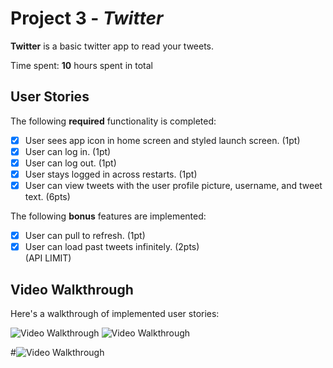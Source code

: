 # Project 3 - *Twitter*

**Twitter** is a basic twitter app to read your tweets.

Time spent: **10** hours spent in total

## User Stories

The following **required** functionality is completed:

- [x] User sees app icon in home screen and styled launch screen. (1pt)
- [x] User can log in. (1pt)
- [x] User can log out. (1pt)
- [x] User stays logged in across restarts. (1pt)
- [x] User can view tweets with the user profile picture, username, and tweet text. (6pts)

The following **bonus** features are implemented:

- [x] User can pull to refresh. (1pt)
- [x] User can load past tweets infinitely. (2pts)  
  (API LIMIT)
## Video Walkthrough

Here's a walkthrough of implemented user stories:

<img src='https://i.imgur.com/4tsYoKn.gif' title='Video Walkthrough' width='' alt='Video Walkthrough' />
<img src='https://i.imgur.com/50ZSb0k.gif' title='Video Walkthrough' width='' alt='Video Walkthrough' />

#<img src='https://i.imgur.com/o0ZZyap.gif' title='Video Walkthrough' width='' alt='Video Walkthrough' />


